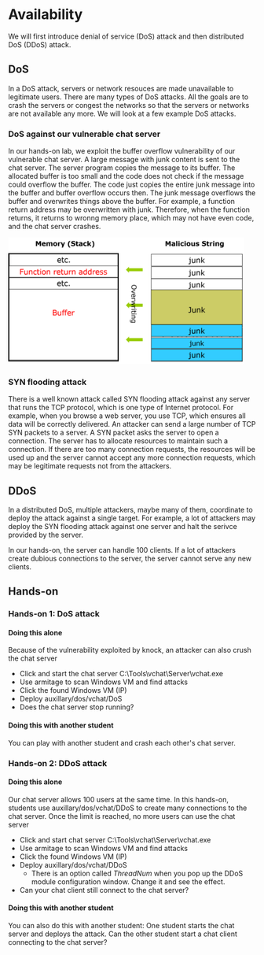 # Availability

We will first introduce denial of service (DoS) attack and then distributed DoS (DDoS) attack.

## DoS
In a DoS attack, servers or network resouces are made unavailable to legitimate users. There are many types of DoS attacks. All the goals are to crash the servers or congest the networks so that the servers or networks are not available any more. We will look at a few example DoS attacks. 

### DoS against our vulnerable chat server

In our hands-on lab, we exploit the buffer overflow vulnerability of our vulnerable chat server. A large message with junk content is sent to the chat server. The server program copies the message to its buffer. The allocated buffer is too small and the code does not check if the message could overflow the buffer. The code just copies the entire junk message into the buffer and buffer overflow occurs then. The junk message overflows the buffer and overwrites things above the buffer. For example, a function return address may be overwritten with junk. Therefore, when the function returns, it returns to wronng memory place, which may not have even code, and the chat server crashes.

<img src="../Imgs/BufferOverflow-junk.png" width=480>

### SYN flooding attack
There is a well known attack called SYN flooding attack against any server that runs the TCP protocol, which is one type of Internet protocol. For example, when you browse a web server, you use TCP, which ensures all data will be correctly delivered. An attacker can send a large number of TCP SYN packets to a server. A SYN packet asks the server to open a connection. The server has to allocate resources to maintain such a connection. If there are too many connection requests, the resources will be used up and the server cannot accept any more connection requests, which may be legitimate requests not from the attackers.

## DDoS
In a distributed DoS, multiple attackers, maybe many of them, coordinate to deploy the attack against a single target. For example, a lot of attackers may deploy the SYN flooding attack against one server and halt the serivce provided by the server.

In our hands-on, the server can handle 100 clients. If a lot of attackers create dubious connections to the server, the server cannot serve any new clients.


## Hands-on

### Hands-on 1: DoS attack 
#### Doing this alone
Because of the vulnerability exploited by knock, an attacker can also crush the chat server
- Click and start the chat server C:\Tools\vchat\Server\vchat.exe
- Use armitage to scan Windows VM and find attacks
- Click the found Windows VM (IP)
- Deploy auxillary/dos/vchat/DoS
- Does the chat server stop running?

#### Doing this with another student
You can play with another student and crash each other's chat server.

### Hands-on 2: DDoS attack 
#### Doing this alone
Our chat server allows 100 users at the same time. In this hands-on, students use auxillary/dos/vchat/DDoS to create many connections to the chat server. Once the limit is reached, no more users can use the chat server

- Click and start chat server C:\Tools\vchat\Server\vchat.exe
- Use armitage to scan Windows VM and find attacks
- Click the found Windows VM (IP)
- Deploy auxillary/dos/vchat/DDoS
  - There is an option called *ThreadNum* when you pop up the DDoS module configuration window. Change it and see the effect.
- Can your chat client still connect to the chat server?

#### Doing this with another student
You can also do this with another student: One student starts the chat server and deploys the attack. Can the other student start a chat client connecting to the chat server?

